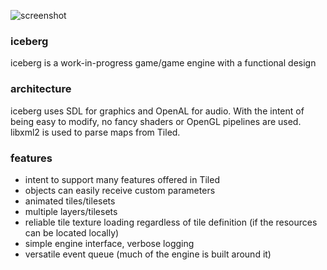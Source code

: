 ![screenshot](https://github.com/molecuul/iceberg/raw/master/preview.png)

### iceberg
iceberg is a work-in-progress game/game engine with a functional design

### architecture
iceberg uses SDL for graphics and OpenAL for audio.
With the intent of being easy to modify, no fancy shaders or OpenGL pipelines are used.
libxml2 is used to parse maps from Tiled.

### features
- intent to support many features offered in Tiled
- objects can easily receive custom parameters
- animated tiles/tilesets
- multiple layers/tilesets
- reliable tile texture loading regardless of tile definition (if the resources can be located locally)
- simple engine interface, verbose logging
- versatile event queue (much of the engine is built around it)

